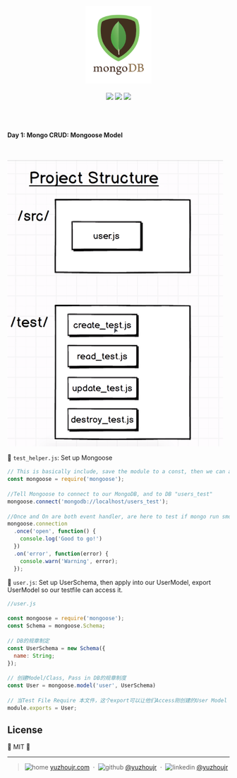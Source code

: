 <h3 style="text-align:center;font-weight: 300;" align="center">
  <img src="/img/mongodb.png" width="150px">
</h3>

<p align="center">
  <img src="https://img.shields.io/badge/license-MIT-yellow.svg?style=flat-square">
  <img src="https://img.shields.io/badge/downloads-0k-yellow.svg?style=flat-square">
  <img src="https://img.shields.io/badge/build-passing-yellow.svg?style=flat-square">
</p>

<br>
<br>

#### Day 1: Mongo CRUD: Mongoose Model

<br>

![](/img/mongoCRUD_projectStructure.PNG)

🍉 `test_helper.js`: Set up Mongoose
```js
// This is basically include, save the module to a const, then we can access its API.
const mongoose = require('mongoose');

//Tell Mongoose to connect to our MongoDB, and to DB "users_test"
mongoose.connect('mongodb://localhost/users_test');

//Once and On are both event handler, are here to test if mongo run smoothly
mongoose.connection
  .once('open', function() {
    console.log('Good to go!')
  })
  .on('error', function(error) {
    console.warn('Warning', error);
  });

```


🍏 `user.js`: Set up UserSchema, then apply into our UserModel, export UserModel so our testfile can access it.

```js
//user.js

const mongoose = require('mongoose');
const Schema = mongoose.Schema;

// DB的规章制定
const UserSchema = new Schema({
  name: String;
});

// 创建Model/Class, Pass in DB的规章制度
const User = mongoose.model('user', UserSchema)

// 当Test File Require 本文件，这个export可以让他们Access刚创建的User Model
module.exports = User;

```


## License

🌱 MIT 🌱

---

> ![home](http://yuzhoujr.com/emoji/home.svg) [yuzhoujr.com](http://www.yuzhoujr.com) &nbsp;&middot;&nbsp;
> ![github](http://yuzhoujr.com/emoji/github.svg)  [@yuzhoujr](https://github.com/yuzhoujr) &nbsp;&middot;&nbsp;
> ![linkedin](http://yuzhoujr.com/emoji/linkedin.svg)  [@yuzhoujr](https://linkedin.com/in/yuzhoujr)
